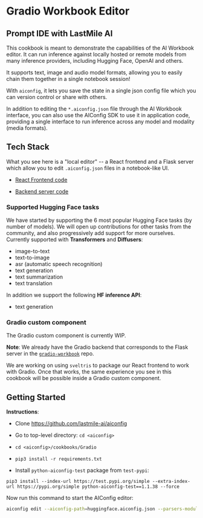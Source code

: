 # Gradio Workbook Editor

## Prompt IDE with LastMile AI

This cookbook is meant to demonstrate the capabilities of the AI Workbook editor. It can run inference against locally hosted or remote models from many inference providers, including Hugging Face, OpenAI and others.

It supports text, image and audio model formats, allowing you to easily chain them together in a single notebook session!

With `aiconfig`, it lets you save the state in a single json config file which you can version control or share with others.

In addition to editing the `*.aiconfig.json` file through the AI Workbook interface, you can also use the AIConfig SDK to use it in application code, providing a single interface to run inference across any model and modality (media formats).

## Tech Stack

What you see here is a "local editor" -- a React frontend and a Flask server which allow you to edit `.aiconfig.json` files in a notebook-like UI.

- [React Frontend code](https://github.com/lastmile-ai/aiconfig/tree/main/python/src/aiconfig/editor/client)

- [Backend server code](https://github.com/lastmile-ai/aiconfig/tree/main/python/src/aiconfig/editor/server)

### Supported Hugging Face tasks

We have started by supporting the 6 most popular Hugging Face tasks (by number of models). We will open up contributions for other tasks from the community, and also progressively add support for more ourselves. Currently supported with **Transformers** and **Diffusers**:

- image-to-text
- text-to-image
- asr (automatic speech recognition)
- text generation
- text summarization
- text translation

In addition we support the following **HF inference API**:

- text generation

### Gradio custom component

The Gradio custom component is currently WIP.

**Note**: We already have the Gradio backend that corresponds to the Flask server in the [`gradio-workbook`](https://github.com/lastmile-ai/gradio-workbook) repo.

We are working on using `sveltris` to package our React frontend to work with Gradio. Once that works, the same experience you see in this cookbook will be possible inside a Gradio custom component.

## Getting Started

**Instructions**:

- Clone https://github.com/lastmile-ai/aiconfig
- Go to top-level directory: `cd <aiconfig>`

- `cd <aiconfig>/cookbooks/Gradio`

- `pip3 install -r requirements.txt`

- Install `python-aiconfig-test` package from `test-pypi`:

```
pip3 install --index-url https://test.pypi.org/simple --extra-index-url https://pypi.org/simple python-aiconfig-test==1.1.38 --force
```

Now run this command to start the AIConfig editor:

```bash
aiconfig edit --aiconfig-path=huggingface.aiconfig.json --parsers-module-path=hf_model_parsers.py
```
